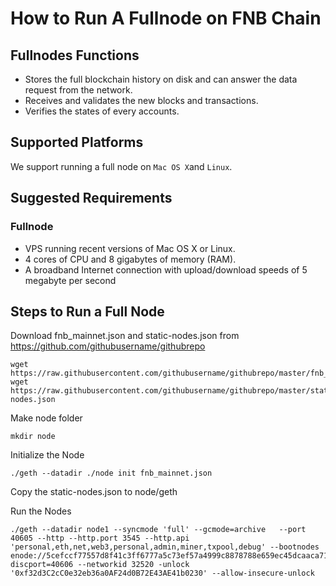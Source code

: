 # How to Run A Fullnode on FNB Chain

## Fullnodes Functions

* Stores the full blockchain history on disk and can answer the data request from the network.
* Receives and validates the new blocks and transactions.
* Verifies the states of every accounts.

## Supported Platforms

We support running a full node on `Mac OS X`and `Linux`.

## Suggested Requirements

### Fullnode
- VPS running recent versions of Mac OS X or Linux.
- 4 cores of CPU and 8 gigabytes of memory (RAM).
- A broadband Internet connection with upload/download speeds of 5 megabyte per second


## Steps to Run a Full Node

Download  fnb_mainnet.json and static-nodes.json from  https://github.com/githubusername/githubrepo

```
wget  https://raw.githubusercontent.com/githubusername/githubrepo/master/fnb_mainnet.json
wget https://raw.githubusercontent.com/githubusername/githubrepo/master/static-nodes.json
```

Make node folder

```
mkdir node
```

Initialize the Node
```
./geth --datadir ./node init fnb_mainnet.json
```

Copy the static-nodes.json to node/geth

Run the Nodes

```
./geth --datadir node1 --syncmode 'full' --gcmode=archive   --port 40605 --http --http.port 3545 --http.api 'personal,eth,net,web3,personal,admin,miner,txpool,debug' --bootnodes enode://5cefccf77557d8f41c3ff6777a5c73ef57a4999c8878788e659ec45dcaaca71b0f88e45ca28e1fdcec8731a597793ef698ae74ff0e2648d32ae0325984060569@66.29.131.186:0?discport=40606 --networkid 32520 -unlock '0xf32d3C2cC0e32eb36a0AF24d0B72E43AE41b0230' --allow-insecure-unlock

```
